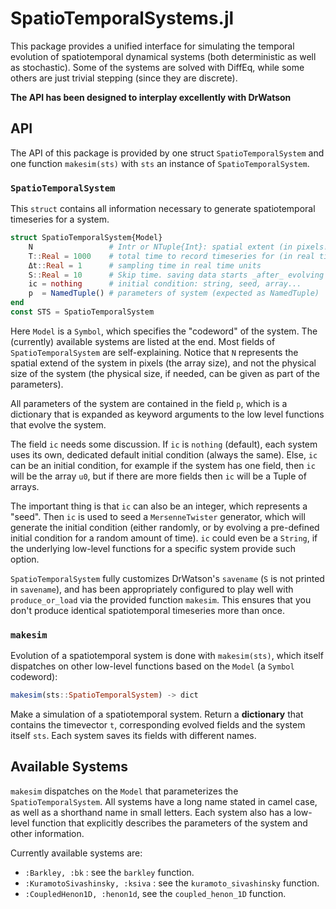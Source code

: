# SpatioTemporalSystems.jl
This package provides a unified interface for simulating
the temporal evolution of spatiotemporal dynamical systems (both deterministic as well as stochastic).
Some of the systems are solved with DiffEq, while some others are just trivial stepping (since they are discrete).

**The API has been designed to interplay excellently with DrWatson**

## API
The API of this package is provided by one struct `SpatioTemporalSystem` and one function `makesim(sts)` with `sts` an instance of `SpatioTemporalSystem`.

### `SpatioTemporalSystem`
This `struct` contains all information necessary to generate spatiotemporal timeseries for a system.

```julia
struct SpatioTemporalSystem{Model}
    N                 # Intr or NTuple{Int}: spatial extent (in pixels!)
    T::Real = 1000    # total time to record timeseries for (in real time)
    Δt::Real = 1      # sampling time in real time units
    S::Real = 10      # Skip time. saving data starts _after_ evolving for S
    ic = nothing      # initial condition: string, seed, array...
    p  = NamedTuple() # parameters of system (expected as NamedTuple)
end
const STS = SpatioTemporalSystem
```

Here `Model` is a `Symbol`, which specifies the "codeword" of the system.
The (currently) available systems are listed at the end.
Most fields of `SpatioTemporalSystem` are self-explaining. Notice that
`N` represents the spatial extend of the system in pixels (the array size), and not
the physical size of the system (the physical size, if needed, can be
given as part of the parameters).

All parameters of the system are contained in the field `p`, which is a dictionary that is expanded as keyword arguments to the low level functions that evolve the system.

The field `ic` needs some discussion. If `ic` is `nothing` (default), each system uses
its own, dedicated default initial condition (always the same). Else,
`ic` can be an initial condition, for example if the system has one field,
then `ic` will be the array `u0`, but if there are more fields then `ic` will
be a Tuple of arrays.

The important thing is that `ic` can also be an integer, which represents a "seed".
Then `ic` is used to seed a `MersenneTwister` generator, which will generate the
initial condition (either randomly, or by evolving a pre-defined initial condition
for a random amount of time).
`ic` could even be a `String`, if the underlying low-level functions for
a specific system provide such option.

`SpatioTemporalSystem` fully customizes DrWatson's `savename` (`S` is not printed in `savename`), and has been appropriately configured to play well with `produce_or_load` via the provided function `makesim`.
This ensures that you don't produce identical spatiotemporal timeseries more than once.

### `makesim`

Evolution of a spatiotemporal system is done with `makesim(sts)`,
which itself dispatches on other low-level functions based on the `Model` (a `Symbol` codeword):

```julia
makesim(sts::SpatioTemporalSystem) -> dict
```
Make a simulation of a spatiotemporal system. Return a **dictionary**
that contains the timevector `t`, corresponding evolved fields
and the system itself `sts`. Each system saves its fields with
different names.


## Available Systems
`makesim` dispatches on the `Model` that parameterizes the `SpatioTemporalSystem`. All systems have a long name stated in camel case, as well as a shorthand name in small letters.
Each system also has a low-level function that explicitly describes the parameters of the system and other information.

Currently available systems are:

* `:Barkley, :bk` : see the `barkley` function.
* `:KuramotoSivashinsky, :ksiva` : see the `kuramoto_sivashinsky` function.
* `:CoupledHenon1D, :henon1d`, see the `coupled_henon_1D` function.
